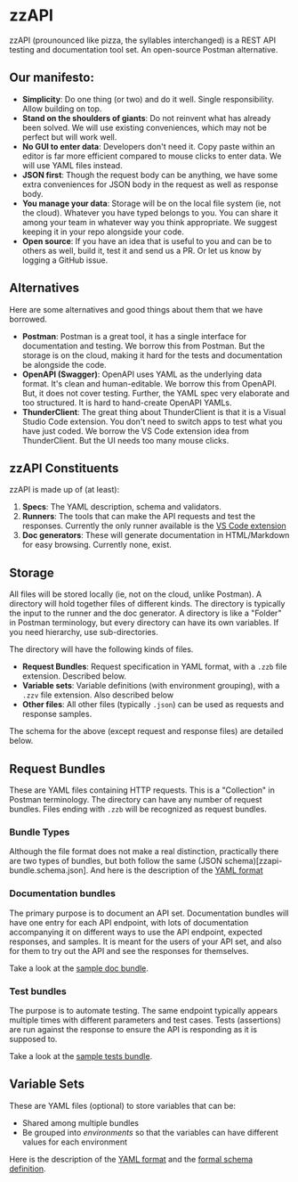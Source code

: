 # zzAPI

zzAPI (prounounced like pizza, the syllables interchanged) is a REST API testing and documentation tool set. An open-source Postman alternative.

## Our manifesto:

* **Simplicity**: Do one thing (or two) and do it well. Single responsibility. Allow building on top.
* **Stand on the shoulders of giants**: Do not reinvent what has already been solved. We will use existing conveniences, which may not be perfect but will work well.
* **No GUI to enter data**: Developers don't need it. Copy paste within an editor is far more efficient compared to mouse clicks to enter data. We will use YAML files instead.
* **JSON first**: Though the request body can be anything, we have some extra conveniences for JSON body in the request as well as response body.
* **You manage your data**: Storage will be on the local file system (ie, not the cloud). Whatever you have typed belongs to you. You can share it among your team in whatever way you think appropriate. We suggest keeping it in your repo alongside your code.
* **Open source**: If you have an idea that is useful to you and can be to others as well, build it, test it and send us a PR. Or let us know by logging a GitHub issue.

## Alternatives

Here are some alternatives and good things about them that we have borrowed.

* **Postman**: Postman is a great tool, it has a single interface for documentation and testing. We borrow this from Postman. But the storage is on the cloud, making it hard for the tests and documentation be alongside the code.
* **OpenAPI (Swagger)**: OpenAPI uses YAML as the underlying data format. It's clean and human-editable. We borrow this from OpenAPI. But, it does not cover testing. Further, the YAML spec very elaborate and too structured. It is hard to hand-create OpenAPI YAMLs. 
* **ThunderClient**: The great thing about ThunderClient is that it is a Visual Studio Code extension. You don't need to switch apps to test what you have just coded. We borrow the VS Code extension idea from ThunderClient. But the UI needs too many mouse clicks.

## zzAPI Constituents

zzAPI is made up of (at least):

1. **Specs**: The YAML description, schema and validators.
2. **Runners**: The tools that can make the API requests and test the responses. Currently the only runner available is the [VS Code extension](https://marketplace.visualstudio.com/items?itemName=AgroStar.zzapi)
3. **Doc generators**: These will generate documentation in HTML/Markdown for easy browsing. Currently none, exist.

## Storage

All files will be stored locally (ie, not on the cloud, unlike Postman). A directory will hold together files of different kinds. The directory is typically the input to the runner and the doc generator. A directory is like a "Folder" in Postman terminology, but every directory can have its own variables. If you need hierarchy, use sub-directories.

The directory will have the following kinds of files.

* **Request Bundles**: Request specification in YAML format, with a `.zzb` file extension. Described below.
* **Variable sets**: Variable definitions (with environment grouping), with a `.zzv` file extension. Also described below
* **Other files**: All other files (typically `.json`) can be used as requests and response samples. 

The schema for the above (except request and response files) are detailed below.

## Request Bundles

These are YAML files containing HTTP requests. This is a "Collection" in Postman terminology. The directory can have any number of request bundles. Files ending with `.zzb` will be recognized as request bundles.

### Bundle Types

Although the file format does not make a real distinction, practically there are two types of bundles, but both follow the same (JSON schema)[zzapi-bundle.schema.json]. And here is the description of the [YAML format](zzapi-bundle-description.md)

### Documentation bundles

The primary purpose is to document an API set. Documentation bundles will have one entry for each API endpoint, with lots of documentation accompanying it on different ways to use the API endpoint, expected responses, and samples. It is meant for the users of your API set, and also for them to try out the API and see the responses for themselves.

Take a look at the [sample doc bundle](docs-bundle.zzb).

### Test bundles

The purpose is to automate testing. The same endpoint typically appears multiple times with different parameters and test cases. Tests (assertions) are run against the response to ensure the API is responding as it is supposed to.

Take a look at the [sample tests bundle](tests-bundle.zzb).

## Variable Sets

These are YAML files (optional) to store variables that can be:

  * Shared among multiple bundles
  * Be grouped into *environments* so that the variables can have different values for each environment

Here is the description of the [YAML format](zzapi-varset-description.md) and the [formal schema definition](zzapi-varset.schema.json).
